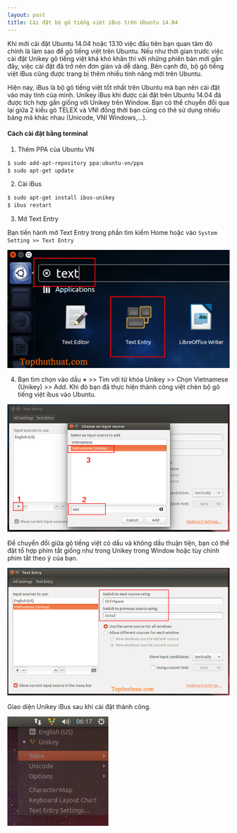 ```yaml
---
layout: post
title: Cài đặt bộ gõ tiếng việt iBus trên Ubuntu 14.04
---
```


Khi mới cài đặt Ubuntu 14.04 hoặc 13.10 việc đầu tiên bạn quan tâm đó chính là làm sao để gõ tiếng việt trên Ubuntu. Nếu như thời gian trước việc cài đặt Unikey gõ tiếng việt khá khó khăn thì với những phiên bản mới gần đây, việc cài đặt đã trở nên đơn giản và dễ dàng. Bên cạnh đó, bộ gõ tiếng việt iBus cũng được trang bị thêm nhiều tính năng mới trên Ubuntu.

Hiện nay, iBus là bộ gõ tiếng việt tốt nhất trên Ubuntu mà bạn nên cài đặt vào máy tính của mình. Unikey iBus khi được cài đặt trên Ubuntu 14.04 đã được tích hợp gần giống với Unikey trên Window. Bạn có thể chuyển đổi qua lại giữa 2 kiểu gõ TELEX và VNI đồng thời bạn cũng có thẻ sử dụng nhiều bảng mã khác nhau (Unicode, VNI Windows,...).

#### Cách cài đặt bằng terminal

1. Thêm PPA của Ubuntu VN

```bash
$ sudo add-apt-repository ppa:ubuntu-vn/ppa
$ sudo apt-get update
```
2. Cài iBus

```bash
$ sudo apt-get install ibus-unikey
$ ibus restart
```

3. Mở Text Entry

Bạn tiến hành mở Text Entry trong phần tìm kiếm Home hoặc vào `System Setting >> Text Entry`

![](/images/ibus-1.png)

4. Bạn tìm chọn vào dấu **+** >> Tìm với từ khóa Unikey >> Chọn Vietnamese (Unikey) >> Add. Khi đó bạn đã thực hiện thành công việt chèn bộ gõ tiếng việt ibus vào Ubuntu.

![](/images/ibus-2.png)

Để chuyển đổi giữa gõ tiếng việt có dấu và không dấu thuận tiện, bạn có thể đặt tổ hợp phím tắt giống như trong Unikey trong Window hoặc tùy chỉnh phím tắt theo ý của bạn.

![](/images/ibus-3.png)

Giao diện Unikey iBus sau khi cài đặt thành công.

![](/images/ibus-4.png)



